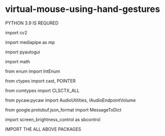 # virtual-mouse-using-hand-gestures 
PYTHON 3.9 IS REQURED

import cv2

import mediapipe as mp

import pyautogui

import math

from enum import IntEnum

from ctypes import cast, POINTER

from comtypes import CLSCTX_ALL

from pycaw.pycaw import AudioUtilities, IAudioEndpointVolume

from google.protobuf.json_format import MessageToDict

import screen_brightness_control as sbcontrol

IMPORT THE ALL ABOVE PACKAGES
